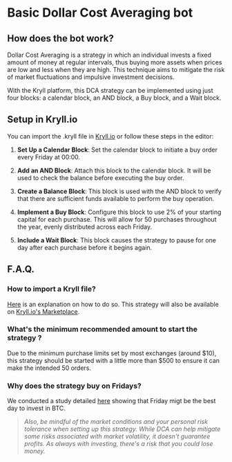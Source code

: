 # Basic Dollar Cost Averaging bot

## How does the bot work?

Dollar Cost Averaging is a strategy in which an individual invests a fixed amount of money at regular intervals, thus buying more assets when prices are low and less when they are high. This technique aims to mitigate the risk of market fluctuations and impulsive investment decisions.

With the Kryll platform, this DCA strategy can be implemented using just four blocks: a calendar block, an AND block, a Buy block, and a Wait block.

## Setup in Kryll.io
You can import the .kryll file in [Kryll.io](https://platform.kryll.io) or follow these steps in the editor:

1. **Set Up a Calendar Block**: Set the calendar block to initiate a buy order every Friday at 00:00.

2. **Add an AND Block**: Attach this block to the calendar block. It will be used to check the balance before executing the buy order.

3. **Create a Balance Block**: This block is used with the AND block to verify that there are sufficient funds available to perform the buy operation.

4. **Implement a Buy Block**: Configure this block to use 2% of your starting capital for each purchase. This will allow for 50 purchases throughout the year, evenly distributed across each Friday.

5. **Include a Wait Block**: This block causes the strategy to pause for one day after each purchase before it begins again.

## F.A.Q.

### How to import a Kryll file?

[Here](https://github.com/Cryptense/Kryll-Strategies-Toolkit/tree/main#how-to-use-a-kryll-file-) is an explanation on how to do so. This strategy will also be available on [Kryll.io's Marketplace](https://platform.kryll.io/marketplace).

### What's the minimum recommended amount to start the strategy ?

Due to the minimum purchase limits set by most exchanges (around $10), this strategy should be started with a little more than $500 to ensure it can make the intended 50 orders.

### Why does the strategy buy on Fridays?

We conducted a study detailed [here](https://blog.kryll.io/best-day-to-buy-bitcoin/) showing that Friday migt be the best day to invest in BTC.


> *Also, be mindful of the market conditions and your personal risk tolerance when setting up this strategy. While DCA can help mitigate some risks associated with market volatility, it doesn't guarantee profits. As always with investing, there's a risk that you could lose money.*
